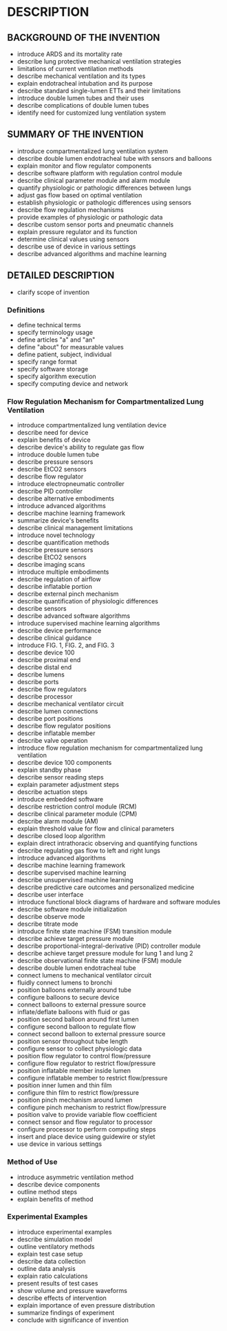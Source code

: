 # DESCRIPTION

## BACKGROUND OF THE INVENTION

- introduce ARDS and its mortality rate
- describe lung protective mechanical ventilation strategies
- limitations of current ventilation methods
- describe mechanical ventilation and its types
- explain endotracheal intubation and its purpose
- describe standard single-lumen ETTs and their limitations
- introduce double lumen tubes and their uses
- describe complications of double lumen tubes
- identify need for customized lung ventilation system

## SUMMARY OF THE INVENTION

- introduce compartmentalized lung ventilation system
- describe double lumen endotracheal tube with sensors and balloons
- explain monitor and flow regulator components
- describe software platform with regulation control module
- describe clinical parameter module and alarm module
- quantify physiologic or pathologic differences between lungs
- adjust gas flow based on optimal ventilation
- establish physiologic or pathologic differences using sensors
- describe flow regulation mechanisms
- provide examples of physiologic or pathologic data
- describe custom sensor ports and pneumatic channels
- explain pressure regulator and its function
- determine clinical values using sensors
- describe use of device in various settings
- describe advanced algorithms and machine learning

## DETAILED DESCRIPTION

- clarify scope of invention

### Definitions

- define technical terms
- specify terminology usage
- define articles "a" and "an"
- define "about" for measurable values
- define patient, subject, individual
- specify range format
- specify software storage
- specify algorithm execution
- specify computing device and network

### Flow Regulation Mechanism for Compartmentalized Lung Ventilation

- introduce compartmentalized lung ventilation device
- describe need for device
- explain benefits of device
- describe device's ability to regulate gas flow
- introduce double lumen tube
- describe pressure sensors
- describe EtCO2 sensors
- describe flow regulator
- introduce electropneumatic controller
- describe PID controller
- describe alternative embodiments
- introduce advanced algorithms
- describe machine learning framework
- summarize device's benefits
- describe clinical management limitations
- introduce novel technology
- describe quantification methods
- describe pressure sensors
- describe EtCO2 sensors
- describe imaging scans
- introduce multiple embodiments
- describe regulation of airflow
- describe inflatable portion
- describe external pinch mechanism
- describe quantification of physiologic differences
- describe sensors
- describe advanced software algorithms
- introduce supervised machine learning algorithms
- describe device performance
- describe clinical guidance
- introduce FIG. 1, FIG. 2, and FIG. 3
- describe device 100
- describe proximal end
- describe distal end
- describe lumens
- describe ports
- describe flow regulators
- describe processor
- describe mechanical ventilator circuit
- describe lumen connections
- describe port positions
- describe flow regulator positions
- describe inflatable member
- describe valve operation
- introduce flow regulation mechanism for compartmentalized lung ventilation
- describe device 100 components
- explain standby phase
- describe sensor reading steps
- explain parameter adjustment steps
- describe actuation steps
- introduce embedded software
- describe restriction control module (RCM)
- describe clinical parameter module (CPM)
- describe alarm module (AM)
- explain threshold value for flow and clinical parameters
- describe closed loop algorithm
- explain direct intrathoracic observing and quantifying functions
- describe regulating gas flow to left and right lungs
- introduce advanced algorithms
- describe machine learning framework
- describe supervised machine learning
- describe unsupervised machine learning
- describe predictive care outcomes and personalized medicine
- describe user interface
- introduce functional block diagrams of hardware and software modules
- describe software module initialization
- describe observe mode
- describe titrate mode
- introduce finite state machine (FSM) transition module
- describe achieve target pressure module
- describe proportional-integral-derivative (PID) controller module
- describe achieve target pressure module for lung 1 and lung 2
- describe observational finite state machine (FSM) module
- describe double lumen endotracheal tube
- connect lumens to mechanical ventilator circuit
- fluidly connect lumens to bronchi
- position balloons externally around tube
- configure balloons to secure device
- connect balloons to external pressure source
- inflate/deflate balloons with fluid or gas
- position second balloon around first lumen
- configure second balloon to regulate flow
- connect second balloon to external pressure source
- position sensor throughout tube length
- configure sensor to collect physiologic data
- position flow regulator to control flow/pressure
- configure flow regulator to restrict flow/pressure
- position inflatable member inside lumen
- configure inflatable member to restrict flow/pressure
- position inner lumen and thin film
- configure thin film to restrict flow/pressure
- position pinch mechanism around lumen
- configure pinch mechanism to restrict flow/pressure
- position valve to provide variable flow coefficient
- connect sensor and flow regulator to processor
- configure processor to perform computing steps
- insert and place device using guidewire or stylet
- use device in various settings

### Method of Use

- introduce asymmetric ventilation method
- describe device components
- outline method steps
- explain benefits of method

### Experimental Examples

- introduce experimental examples
- describe simulation model
- outline ventilatory methods
- explain test case setup
- describe data collection
- outline data analysis
- explain ratio calculations
- present results of test cases
- show volume and pressure waveforms
- describe effects of intervention
- explain importance of even pressure distribution
- summarize findings of experiment
- conclude with significance of invention

